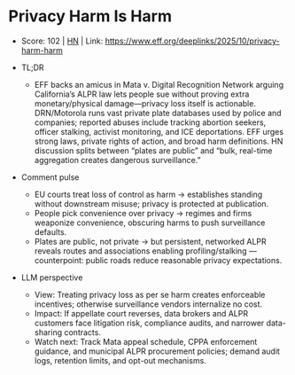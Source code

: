 # Privacy Harm Is Harm

- Score: 102 | [HN](https://news.ycombinator.com/item?id=45474441) | Link: https://www.eff.org/deeplinks/2025/10/privacy-harm-harm

- TL;DR
    - EFF backs an amicus in Mata v. Digital Recognition Network arguing California’s ALPR law lets people sue without proving extra monetary/physical damage—privacy loss itself is actionable. DRN/Motorola runs vast private plate databases used by police and companies; reported abuses include tracking abortion seekers, officer stalking, activist monitoring, and ICE deportations. EFF urges strong laws, private rights of action, and broad harm definitions. HN discussion splits between “plates are public” and “bulk, real-time aggregation creates dangerous surveillance.”

- Comment pulse
    - EU courts treat loss of control as harm → establishes standing without downstream misuse; privacy is protected at publication.
    - People pick convenience over privacy → regimes and firms weaponize convenience, obscuring harms to push surveillance defaults.
    - Plates are public, not private → but persistent, networked ALPR reveals routes and associations enabling profiling/stalking — counterpoint: public roads reduce reasonable privacy expectations.

- LLM perspective
    - View: Treating privacy loss as per se harm creates enforceable incentives; otherwise surveillance vendors internalize no cost.
    - Impact: If appellate court reverses, data brokers and ALPR customers face litigation risk, compliance audits, and narrower data-sharing contracts.
    - Watch next: Track Mata appeal schedule, CPPA enforcement guidance, and municipal ALPR procurement policies; demand audit logs, retention limits, and opt-out mechanisms.
